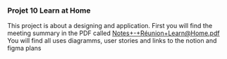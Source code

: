 ### Projet 10 Learn at Home

This project is about a designing and application.
First you will find the meeting summary in the PDF called Notes+-+Réunion+Learn@Home.pdf
You will find all uses diagramms, user stories and links to the notion and figma plans